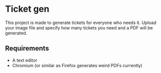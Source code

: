 # Ticket gen

This project is made to generate tickets for everyone who needs it. Upload your
image file and specify how many tickets you need and a PDF will be generated.

## Requirements
- A text editor
- Chromium (or similar as Firefox generates weird PDFs currently)
